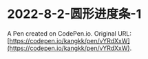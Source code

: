 # 2022-8-2-圆形进度条-1

A Pen created on CodePen.io. Original URL: [https://codepen.io/kangkk/pen/vYRdXxW](https://codepen.io/kangkk/pen/vYRdXxW).

